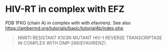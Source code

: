 # HIV-RT in complex with EFZ

PDB 1FKO (chain A) in complex with with efavirenz. See also https://ambermd.org/tutorials/basic/tutorial4b/index.php 

> NNRTI RESISTANT K103N MUTANT HIV-1 REVERSE TRANSCRIPTASE IN COMPLEX WITH DMP-266(EFAVIRENZ)
